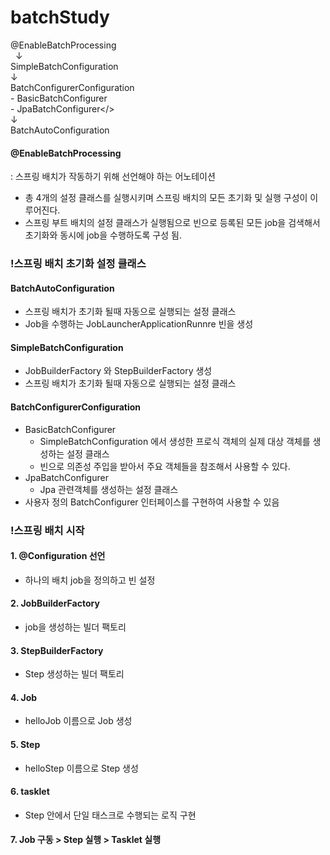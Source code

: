 # batchStudy

@EnableBatchProcessing<br/>
&nbsp;&nbsp;↓<br/>
SimpleBatchConfiguration<br/>
↓<br/>
BatchConfigurerConfiguration
<br/>- BasicBatchConfigurer
<br/>- JpaBatchConfigurer</><br/>
↓<br/>
BatchAutoConfiguration

#### @EnableBatchProcessing 
: 스프링 배치가 작동하기 위해 선언해야 하는 어노테이션
 - 총 4개의 설정 클래스를 실행시키며 스프링 배치의 모든 초기화 및 실행 구성이 이루어진다.
 - 스프링 부트 배치의 설정 클래스가 실행됨으로 빈으로 등록된 모든 job을 검색해서 
   초기화와 동시에 job을 수행하도록 구성 됨.

### !스프링 배치 초기화 설정 클래스
#### BatchAutoConfiguration
- 스프링 배치가 초기화 될때 자동으로 실행되는 설정 클래스
- Job을 수행하는 JobLauncherApplicationRunnre 빈을 생성

#### SimpleBatchConfiguration
- JobBuilderFactory 와 StepBuilderFactory 생성
- 스프링 배치가 초기화 될때 자동으로 실행되는 설정 클래스
 
#### BatchConfigurerConfiguration
- BasicBatchConfigurer
  - SimpleBatchConfiguration 에서 생성한 프로식 객체의 실제 대상 객체를 생성하는 설정 클래스
  - 빈으로 의존성 주입을 받아서 주요 객체들을 참조해서 사용할 수 있다.
- JpaBatchConfigurer
  - Jpa 관련객체를 생성하는 설정 클래스
- 사용자 정의 BatchConfigurer 인터페이스를 구현하여 사용할 수 있음

### !스프링 배치 시작

#### 1. @Configuration 선언
- 하나의 배치 job을 정의하고 빈 설정
#### 2. JobBuilderFactory 
- job을 생성하는 빌더 팩토리
#### 3. StepBuilderFactory
- Step 생성하는 빌더 팩토리
#### 4. Job
- helloJob 이름으로 Job 생성
#### 5. Step
- helloStep 이름으로 Step 생성
#### 6. tasklet
- Step 안에서 단일 태스크로 수행되는 로직 구현
#### 7. Job 구동 > Step 실행 > Tasklet 실행
